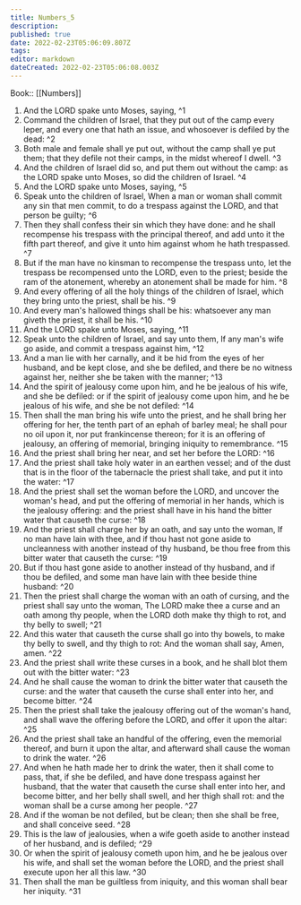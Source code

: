 ```yaml
---
title: Numbers_5
description: 
published: true
date: 2022-02-23T05:06:09.807Z
tags: 
editor: markdown
dateCreated: 2022-02-23T05:06:08.003Z
---
```


 Book:: [[Numbers]]
 1. And the LORD spake unto Moses, saying, ^1
 2. Command the children of Israel, that they put out of the camp every leper, and every one that hath an issue, and whosoever is defiled by the dead: ^2
 3. Both male and female shall ye put out, without the camp shall ye put them; that they defile not their camps, in the midst whereof I dwell. ^3
 4. And the children of Israel did so, and put them out without the camp: as the LORD spake unto Moses, so did the children of Israel. ^4
 5. And the LORD spake unto Moses, saying, ^5
 6. Speak unto the children of Israel, When a man or woman shall commit any sin that men commit, to do a trespass against the LORD, and that person be guilty; ^6
 7. Then they shall confess their sin which they have done: and he shall recompense his trespass with the principal thereof, and add unto it the fifth part thereof, and give it unto him against whom he hath trespassed. ^7
 8. But if the man have no kinsman to recompense the trespass unto, let the trespass be recompensed unto the LORD, even to the priest; beside the ram of the atonement, whereby an atonement shall be made for him. ^8
 9. And every offering of all the holy things of the children of Israel, which they bring unto the priest, shall be his. ^9
 10. And every man's hallowed things shall be his: whatsoever any man giveth the priest, it shall be his. ^10
 11. And the LORD spake unto Moses, saying, ^11
 12. Speak unto the children of Israel, and say unto them, If any man's wife go aside, and commit a trespass against him, ^12
 13. And a man lie with her carnally, and it be hid from the eyes of her husband, and be kept close, and she be defiled, and there be no witness against her, neither she be taken with the manner; ^13
 14. And the spirit of jealousy come upon him, and he be jealous of his wife, and she be defiled: or if the spirit of jealousy come upon him, and he be jealous of his wife, and she be not defiled: ^14
 15. Then shall the man bring his wife unto the priest, and he shall bring her offering for her, the tenth part of an ephah of barley meal; he shall pour no oil upon it, nor put frankincense thereon; for it is an offering of jealousy, an offering of memorial, bringing iniquity to remembrance. ^15
 16. And the priest shall bring her near, and set her before the LORD: ^16
 17. And the priest shall take holy water in an earthen vessel; and of the dust that is in the floor of the tabernacle the priest shall take, and put it into the water: ^17
 18. And the priest shall set the woman before the LORD, and uncover the woman's head, and put the offering of memorial in her hands, which is the jealousy offering: and the priest shall have in his hand the bitter water that causeth the curse: ^18
 19. And the priest shall charge her by an oath, and say unto the woman, If no man have lain with thee, and if thou hast not gone aside to uncleanness with another instead of thy husband, be thou free from this bitter water that causeth the curse: ^19
 20. But if thou hast gone aside to another instead of thy husband, and if thou be defiled, and some man have lain with thee beside thine husband: ^20
 21. Then the priest shall charge the woman with an oath of cursing, and the priest shall say unto the woman, The LORD make thee a curse and an oath among thy people, when the LORD doth make thy thigh to rot, and thy belly to swell; ^21
 22. And this water that causeth the curse shall go into thy bowels, to make thy belly to swell, and thy thigh to rot: And the woman shall say, Amen, amen. ^22
 23. And the priest shall write these curses in a book, and he shall blot them out with the bitter water: ^23
 24. And he shall cause the woman to drink the bitter water that causeth the curse: and the water that causeth the curse shall enter into her, and become bitter. ^24
 25. Then the priest shall take the jealousy offering out of the woman's hand, and shall wave the offering before the LORD, and offer it upon the altar: ^25
 26. And the priest shall take an handful of the offering, even the memorial thereof, and burn it upon the altar, and afterward shall cause the woman to drink the water. ^26
 27. And when he hath made her to drink the water, then it shall come to pass, that, if she be defiled, and have done trespass against her husband, that the water that causeth the curse shall enter into her, and become bitter, and her belly shall swell, and her thigh shall rot: and the woman shall be a curse among her people. ^27
 28. And if the woman be not defiled, but be clean; then she shall be free, and shall conceive seed. ^28
 29. This is the law of jealousies, when a wife goeth aside to another instead of her husband, and is defiled; ^29
 30. Or when the spirit of jealousy cometh upon him, and he be jealous over his wife, and shall set the woman before the LORD, and the priest shall execute upon her all this law. ^30
 31. Then shall the man be guiltless from iniquity, and this woman shall bear her iniquity. ^31
